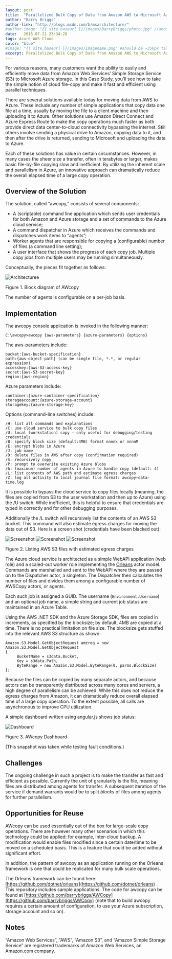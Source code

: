 ```yaml
---
layout: post
title:  "Parallelized Bulk Copy of Data from Amazon AWS to Microsoft Azure"
author: "Barry Briggs"
author-link: "http://blogs.msdn.com/b/msarchitecture/"
#author-image: "{{ site.baseurl }}/images/BarryBriggs/photo.jpg" //should be square dimensions
date:   2015-07-21 23:34:28
tags: Azure AWS Cloud
color: "blue"
#image: "{{ site.baseurl }}/images/imagename.png" #should be ~350px tall
excerpt: Parallelized Bulk Copy of Data from Amazon AWS to Microsoft Azure
---
```


For various reasons, many customers want the ability to easily and efficiently move data from Amazon Web Services’ Simple Storage Service (S3) to Microsoft Azure storage. In this Case Study, you’ll see how to take the simple notion of cloud file-copy and make it fast and efficient using parallel techniques.

There are several solutions available today for moving data from AWS to Azure.  These include any number of simple applications that copy data one file at a time, usually by moving the file to a client machine and then uploading it to Azure. Other solutions use Amazon Direct Connect and Azure Express Route to make the copy operations much faster as both provide direct data center-to-cloud connectivity bypassing the internet. Still others involve sending a physical drive to Amazon, copying data to it, and then after the drive is returned, sending to Microsoft and uploading the data to Azure.

Each of these solutions has value in certain circumstances.  However, in many cases the sheer size a transfer, often in terabytes or larger, makes basic file-by-file copying slow and inefficient. By utilizing the inherent scale and parallelism in Azure, an innovative approach can dramatically reduce the overall elapsed time of a large copy operation.

## Overview of the Solution

The solution, called “awcopy,” consists of several components:

- A (scriptable) command line application which sends user credentials for both Amazon and Azure storage and  a set of commands to the Azure cloud service;
- A command dispatcher in Azure which receives the commands and dispatches work items to “agents”;
- Worker agents that are responsible for copying a (configurable) number of files (a command line setting);
- A user interface that shows the progress of each copy job. Multiple copy jobs from multiple users may be running simultaneously.

Conceptually, the pieces fit together as follows:

![Architecturee]({{site.baseurl}}/images/2015-07-21-Parallelized-Bulk-Copy-of-Data-From-Amazon-AWS-To-Azure_images/image001.png)

Figure 1. Block diagram of AWcopy

The number of agents is configurable on a per-job basis.

## Implementation

The awcopy console application is invoked in the following manner:

```
C:\awcopy>awcopy {aws-parameters} {azure-parameters} {options}
```

The aws-parameters include:

```
bucket:{aws-bucket-specification}
path:{aws-object-path} (can be single file, *.*, or regular expression)
accesskey:{aws-S3-access-key}
secret:{aws-S3-secret-key}
region:{aws-region}
```

Azure parameters include:

```
container:{azure-container-specification}
storageaccount:{azure-storage-account}
storagekey:{azure-storage-key}
```

Options (command-line switches) include:

```
/H: list all commands and explanations
/C: use cloud service to bulk copy files
/U: local (workstation) copy – only useful for debugging/testing credentials
/B: specify block size (default:4MB) format nnnnk or nnnnM
/E: encrypt blobs in Azure
/J: job name
/D: delete files in AWS after copy (confirmation required)
/S: recursively copy
/P: prompt to overwrite existing Azure blobs
/A: (maximum) number of agents in Azure to handle copy (default: 4)
/L: list contents of AWS path and estimate egress charges
/Z: log all activity to local journal file format: awcopy—data-time.log
```

It is possible to bypass the cloud service to copy files locally (meaning, the files are copied from S3 to the user workstation and then up to Azure) using the /U switch. While inefficient, this is helpful to ensure that credentials are typed in correctly and for other debugging purposes.

Additionally the /L switch will recursively list the contents of an AWS S3 bucket. This command will also estimate egress charges for moving the data out of S3\. Here is a screen shot (credentials have been blacked out):

![Screenshot]({{site.baseurl}}/images/2015-07-21-Parallelized-Bulk-Copy-of-Data-From-Amazon-AWS-To-Azure_images/image002.png)
![Screenshot]({{site.baseurl}}/images/2015-07-21-Parallelized-Bulk-Copy-of-Data-From-Amazon-AWS-To-Azure_images/image003.png)
![Screenshot]({{site.baseurl}}/images/2015-07-21-Parallelized-Bulk-Copy-of-Data-From-Amazon-AWS-To-Azure_images/image004.jpg)

Figure 2. Listing AWS S3 files with estimated egress charges

The Azure cloud service is architected as a simple WebAPI application (web role) and a scaled-out worker role implementing the [Orleans](https://github.com/dotnet/orleans) actor model. Commands are marshalled and sent to the WebAPI where they are passed on to the Dispatcher actor, a singleton. The Dispatcher then calculates the number of files and divides them among a configurable number of AWSCopy actors, or agents.

Each such job is assigned a GUID. The username (`Environment.Username`) and an optional job name, a simple string and current job status are maintained in an Azure Table.

Using the AWS .NET SDK and the Azure Storage SDK, files are copied in increments, as specified by the blocksize; by default, 4MB are copied at a time. There is no practical limitation on file size. The blocksize gets stuffed into the relevant AWS S3 structure as shown:

```
Amazon.S3.Model.GetObjectRequest amzreq = new Amazon.S3.Model.GetObjectRequest
{
     BucketName = s3data.Bucket,
     Key = s3data.Path,
     ByteRange = new Amazon.S3.Model.ByteRange(0, parms.BlockSize)
};
```

Because the files can be copied by many separate actors, and because actors can be transparently distributed across many cores and servers, a high degree of parallelism can be achieved. While this does not reduce the egress charges from Amazon, it can dramatically reduce overall elapsed time of a large copy operation. To the extent possible, all calls are asynchronous to improve CPU utilization.

A simple dashboard written using angular.js shows job status:

![Dashboard]({{site.baseurl}}/images/2015-07-21-Parallelized-Bulk-Copy-of-Data-From-Amazon-AWS-To-Azure_images/image005.jpg)

Figure 3. AWcopy Dashboard

(This snapshot was taken while testing fault conditions.)

## Challenges

The ongoing challenge in such a project is to make the transfer as fast and efficient as possible. Currently the unit of granularity is the file, meaning files are distributed among agents for transfer. A subsequent iteration of the service if demand warrants would be to split _blocks_ of files among agents for further parallelism.

## Opportunities for Reuse

AWcopy can be used essentially out of the box for large-scale copy operations. There are however many other scenarios in which this technology could be applied: for example, inter-cloud backup. A modification would enable files modified since a certain date/time to be moved on a scheduled basis. This is a feature that could be added without significant effort.

In addition, the pattern of awcopy as an application running on the Orleans framework is one that could be replicated for many bulk scale operations.

The Orleans framework can be found here: [https://github.com/dotnet/orleans](https://github.com/dotnet/orleans) . This repository includes sample applications. The code for awcopy can be found at [https://github.com/barrybriggs/AWCopy](https://github.com/barrybriggs/AWCopy) (note that to build awcopy requires a certain amount of configuration, to use your Azure subscription, storage account and so on).

## Notes

“Amazon Web Services”, “AWS”, “Amazon S3”, and “Amazon Simple Storage Service” are registered trademarks of Amazon Web Services, an Amazon.com company.
